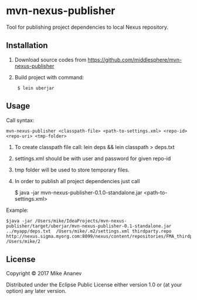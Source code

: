 # mvn-nexus-publisher

Tool for publishing project dependencies to local Nexus repository.

## Installation

1. Download source codes from https://github.com/middlesphere/mvn-nexus-publisher
2. Build project with command:

        $ lein uberjar


## Usage

Call syntax:

```mvn-nexus-publisher <classpath-file> <path-to-settings.xml> <repo-id> <repo-uri> <tmp-folder>```

1. To create classpath file call: lein deps && lein classpath > deps.txt

2. settings.xml should be with user and password for given repo-id
3. tmp folder will be used to store temporary files.
4. In order to publish all project dependencies just call

    $ java -jar mvn-nexus-publisher-0.1.0-standalone.jar <classpath-file> <path-to-settings.xml> <repo-id> <repo-uri> <tmp-folder>
    
Example:
    
    $java -jar /Users/mike/IdeaProjects/mvn-nexus-publisher/target/uberjar/mvn-nexus-publisher-0.1-standalone.jar ../myapp/deps.txt  /Users/mike/.m2/settings.xml thirdparty.repo http://nexus.sigma.myorg.com:8099/nexus/content/repositories/FMA_thirdparty /Users/mike/2

## License

Copyright © 2017 Mike Ananev

Distributed under the Eclipse Public License either version 1.0 or (at
your option) any later version.
